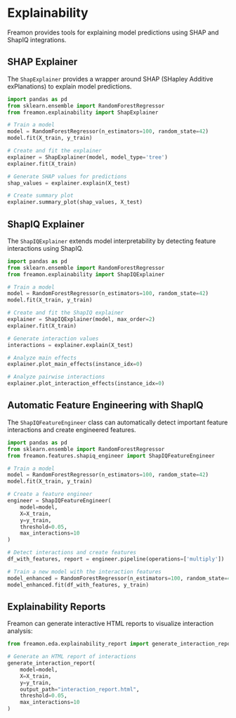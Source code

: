 # Explainability

Freamon provides tools for explaining model predictions using SHAP and ShapIQ integrations.

## SHAP Explainer

The `ShapExplainer` provides a wrapper around SHAP (SHapley Additive exPlanations) to explain model predictions.

```python
import pandas as pd
from sklearn.ensemble import RandomForestRegressor
from freamon.explainability import ShapExplainer

# Train a model
model = RandomForestRegressor(n_estimators=100, random_state=42)
model.fit(X_train, y_train)

# Create and fit the explainer
explainer = ShapExplainer(model, model_type='tree')
explainer.fit(X_train)

# Generate SHAP values for predictions
shap_values = explainer.explain(X_test)

# Create summary plot
explainer.summary_plot(shap_values, X_test)
```

## ShapIQ Explainer

The `ShapIQExplainer` extends model interpretability by detecting feature interactions using ShapIQ.

```python
import pandas as pd
from sklearn.ensemble import RandomForestRegressor
from freamon.explainability import ShapIQExplainer

# Train a model
model = RandomForestRegressor(n_estimators=100, random_state=42)
model.fit(X_train, y_train)

# Create and fit the ShapIQ explainer
explainer = ShapIQExplainer(model, max_order=2)
explainer.fit(X_train)

# Generate interaction values
interactions = explainer.explain(X_test)

# Analyze main effects
explainer.plot_main_effects(instance_idx=0)

# Analyze pairwise interactions
explainer.plot_interaction_effects(instance_idx=0)
```

## Automatic Feature Engineering with ShapIQ

The `ShapIQFeatureEngineer` class can automatically detect important feature interactions and create engineered features.

```python
import pandas as pd
from sklearn.ensemble import RandomForestRegressor
from freamon.features.shapiq_engineer import ShapIQFeatureEngineer

# Train a model
model = RandomForestRegressor(n_estimators=100, random_state=42)
model.fit(X_train, y_train)

# Create a feature engineer
engineer = ShapIQFeatureEngineer(
    model=model,
    X=X_train,
    y=y_train,
    threshold=0.05,
    max_interactions=10
)

# Detect interactions and create features
df_with_features, report = engineer.pipeline(operations=['multiply'])

# Train a new model with the interaction features
model_enhanced = RandomForestRegressor(n_estimators=100, random_state=42)
model_enhanced.fit(df_with_features, y_train)
```

## Explainability Reports

Freamon can generate interactive HTML reports to visualize interaction analysis:

```python
from freamon.eda.explainability_report import generate_interaction_report

# Generate an HTML report of interactions
generate_interaction_report(
    model=model,
    X=X_train,
    y=y_train,
    output_path="interaction_report.html",
    threshold=0.05,
    max_interactions=10
)
```